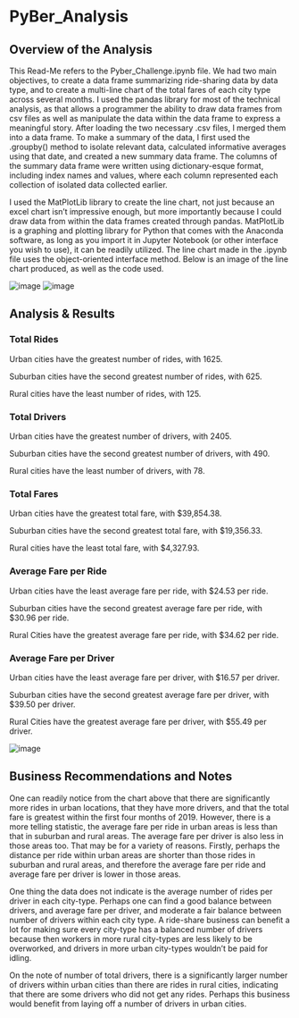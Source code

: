 # PyBer_Analysis

## Overview of the Analysis
This Read-Me refers to the Pyber_Challenge.ipynb file.
We had two main objectives, to create a data frame summarizing ride-sharing data by data type, and to create a multi-line chart of the total fares of each city type across several months. I used the pandas library for most of the technical analysis, as that allows a programmer the ability to draw data frames from csv files as well as manipulate the data within the data frame to express a meaningful story. After loading the two necessary .csv files, I merged them into a data frame. To make a summary of the data, I first used the .groupby() method to isolate relevant data, calculated informative averages using that date, and created a new summary data frame. The columns of the summary data frame were written using dictionary-esque format, including index names and values, where each column represented each collection of isolated data collected earlier. 

I used the MatPlotLib library to create the line chart, not just because an excel chart isn’t impressive enough, but more importantly because I could draw data from within the data frames created through pandas. MatPlotLib is a graphing and plotting library for Python that comes with the Anaconda software, as long as you import it in Jupyter Notebook (or other interface you wish to use), it can be readily utilized. The line chart made in the .ipynb file uses the object-oriented interface method. Below is an image of the line chart produced, as well as the code used.

![image](https://user-images.githubusercontent.com/68082808/90998247-a6d1b000-e591-11ea-9679-1cfed067b47d.png)
![image](https://user-images.githubusercontent.com/68082808/90998300-cbc62300-e591-11ea-89b2-2c15cfd49dd9.png)

## Analysis & Results

### Total Rides
Urban cities have the greatest number of rides, with 1625.

Suburban cities have the second greatest number of rides, with 625.

Rural cities have the least number of rides, with 125.


### Total Drivers
Urban cities have the greatest number of drivers, with 2405.

Suburban cities have the second greatest number of drivers, with 490.

Rural cities have the least number of drivers, with 78.


### Total Fares
Urban cities have the greatest total fare, with $39,854.38.

Suburban cities have the second greatest total fare, with $19,356.33.

Rural cities have the least total fare, with $4,327.93.


### Average Fare per Ride
Urban cities have the least average fare per ride, with $24.53 per ride.

Suburban cities have the second greatest average fare per ride, with $30.96 per ride.

Rural Cities have the greatest average fare per ride, with $34.62 per ride.


### Average Fare per Driver
Urban cities have the least average fare per driver, with $16.57 per driver.

Suburban cities have the second greatest average fare per driver, with $39.50 per driver.

Rural Cities have the greatest average fare per driver, with $55.49 per driver.

![image](https://user-images.githubusercontent.com/68082808/90998077-36c32a00-e591-11ea-9bc6-04af35068801.png)

## Business Recommendations and Notes
One can readily notice from the chart above that there are significantly more rides in urban locations, that they have more drivers, and that the total fare is greatest within the first four months of 2019. However, there is a more telling statistic, the average fare per ride in urban areas is less than that in suburban and rural areas. The average fare per driver is also less in those areas too. That may be for a variety of reasons. Firstly, perhaps the distance per ride within urban areas are shorter than those rides in suburban and rural areas, and therefore the average fare per ride and average fare per driver is lower in those areas. 

One thing the data does not indicate is the average number of rides per driver in each city-type. Perhaps one can find a good balance between drivers, and average fare per driver, and moderate a fair balance between number of drivers within each city type. A ride-share business can benefit a lot for making sure every city-type has a balanced number of drivers because then workers in more rural city-types are less likely to be overworked, and drivers in more urban city-types wouldn’t be paid for idling.

On the note of number of total drivers, there is a significantly larger number of drivers within urban cities than there are rides in rural cities, indicating that there are some drivers who did not get any rides. Perhaps this business would benefit from laying off a number of drivers in urban cities.
